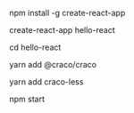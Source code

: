 npm install -g create-react-app


create-react-app hello-react

cd hello-react

<!-- // 主题配置。 -->
yarn add @craco/craco 

yarn add craco-less


npm start